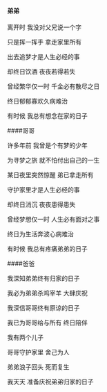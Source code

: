 #### 弟弟
离开时 我没对父兄说一个字

只是挥一挥手 拿走家里所有

出去追梦才是人生必经的事

却终日饮酒 夜夜若得若失

曾经繁华仅一时 千金必有散尽之日

终日郁郁寡欢久病难治

有时候 我总有想念在家的日子

####哥哥

许多年前 我曾是个有梦的少年

为寻梦之旅 就不怕付出自己的一生

某日夜里突然惊醒 弟已拿走所有

守护家里才是人生必经的事

却终日消沉 夜夜患得患失

曾经梦想仅一时 人生必有面对之事

终日为生活奔波心病难治

有时候 我总有疼痛弟弟的日子

####爸爸

我深知弟弟终有归家的日子

我必为弟弟杀鸡宰羊 大肆庆祝

我深信哥哥终有原谅的日子

我已为哥哥给与所有 终日陪伴

我有两个儿子

哥哥守护家里 舍己为人

弟弟浪子回头 死而复生

我天天 准备庆祝弟弟归家的日子
